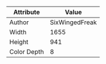 # 
| Attribute | Value |
| ---  | ---     |
| Author | SixWingedFreak |
| Width | 1655 |
| Height | 941 |
| Color Depth | 8 |
